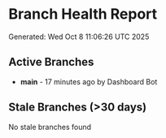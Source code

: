 # Branch Health Report
Generated: Wed Oct  8 11:06:26 UTC 2025

## Active Branches
- **main** - 17 minutes ago by Dashboard Bot

## Stale Branches (>30 days)
No stale branches found
